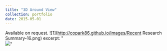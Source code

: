 ```yaml
---
title: "3D Around View"
collection: portfolio
date: 2015-05-01
---
```

Available on request.
![1](http://copark86.github.io/images/Recent Research Summary-16.png)
excerpt: "<br/><img src='/images/around_main.png'>"
